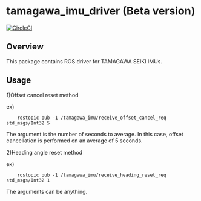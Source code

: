 # tamagawa_imu_driver (Beta version)

[![CircleCI](https://circleci.com/gh/MapIV/tamagawa_imu_driver/tree/master.svg?style=svg)](https://circleci.com/gh/MapIV/tamagawa_imu_driver/tree/master)

## Overview

This package contains ROS driver for TAMAGAWA SEIKI IMUs.

## Usage

1)Offset cancel reset method

ex)

		rostopic pub -1 /tamagawa_imu/receive_offset_cancel_req std_msgs/Int32 5  

The argument is the number of seconds to average. In this case, offset cancellation is performed on an average of 5 seconds.  

2)Heading angle reset method

ex)

		rostopic pub -1 /tamagawa_imu/receive_heading_reset_req std_msgs/Int32 1  

The arguments can be anything.
